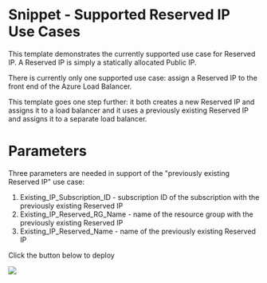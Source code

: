 # Snippet - Supported Reserved IP Use Cases

This template demonstrates the currently supported use case for Reserved IP.  A Reserved IP is simply a statically allocated Public IP.  

There is currently only one supported use case: assign a Reserved IP to the front end of the Azure Load Balancer.  

This template goes one step further: it both creates a new Reserved IP and assigns it to a load balancer and it uses a previously existing Reserved IP and assigns it to a separate load balancer.

# Parameters

Three parameters are needed in support of the "previously existing Reserved IP" use case:

1. Existing\_IP\_Subscription_ID - subscription ID of the subscription with the previously existing Reserved IP
2. Existing\_IP\_Reserved\_RG\_Name - name of the resource group with the previously existing Reserved IP
3. Existing\_IP\_Reserved\_Name - name of the previously existing Reserved IP



Click the button below to deploy

<a href="https://portal.azure.com/#create/Microsoft.Template/uri/https%3A%2F%2Fraw.githubusercontent.com%2FAzure%2Fazure-quickstart-templates%2Fmaster%2Freservedip%2Fazuredeploy.json" target="_blank">
    <img src="http://azuredeploy.net/deploybutton.png"/>
</a>
